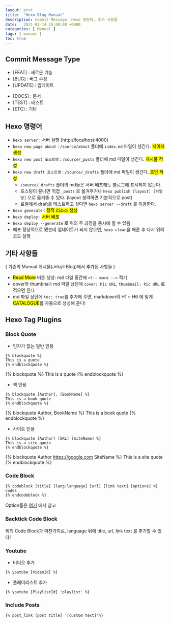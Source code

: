 ```yaml
---
layout: post
title:  "Hexo Blog Manual"
description: Commit Message, Hexo 명령어, 추가 사항들
date:   2021-01-14 15:00:00 +0900
categories: [ Manual ]
tags: [ manual ]
toc: true
---
```


## Commit Message Type

- [FEAT] : 새로운 기능
- [BUG] : 버그 수정
- [UPDATE] : 업데이트
<!-- more -->
- [DOCS] : 문서
- [TEST] : 테스트
- [ETC] : 기타

## Hexo 명령어

- `hexo server` : 서버 실행 (http://localhost:4000)
- `hexo new page about` : `/source/about` 폴더에 `index.md` 파일이 생긴다. <mark>페이지 생성</mark> 
- `hexo new post 포스트명` : `/source/_posts` 폴더에 md 파일이 생긴다.  <mark>게시물 작성</mark> 
- `hexo new draft 포스트명` : `/source/_drafts` 폴더에 md 파일이 생긴다. <mark>초안 작성</mark>
  - `/source/_drafts` 폴더의 md들은 서버 배포해도 블로그에 표시되지 않는다.
  - 포스팅이 끝나면 직접 `_posts` 로 옮겨주거나 `hexo publish [layout] [파일명]` 으로 옮겨줄 수 있다. (layout 생략하면 기본적으로 post)
  - 로컬에서 draft를 테스트하고 싶다면 `hexo server --draft` 를 이용한다.
- `hexo generate` : <mark>정적 리소스 생성</mark> 
- `hexo deploy` : <mark>서버 배포</mark> 
- `hexo deploy --generate` 로 위의 두 과정을 동시에 할 수 있음
- 배포 정상적으로 됐는데 업데이트가 되지 않으면, `hexo clean`을 해준 후 다시 위의 코드 실행



## 기타 사항들

( 기존의 Manual 게시물(Jekyll Blog)에서 추가된 사항들 )

- <mark>Read More</mark> 버튼 생성: md 파일 중간에 `<!-- more -->` 적기
- cover와 thumbnail: md 파일 상단에 `cover: Pic URL`, `thumbnail: Pic URL` 로 적으면 된다
- md 파일 상단에 `toc: true`를 추가해 주면, markdown의 H1 ~ H6 에 맞게 <mark>CATALOGUE</mark>를 자동으로 생성해 준다!

## Hexo Tag Plugins

### Block Quote
- 인자가 없는 일반 인용
```
{% blockquote %}
This is a quote
{% endblockquote %}
```
{% blockquote %}
This is a quote
{% endblockquote %}

- 책 인용
```
{% blockquote [Author], [BookName] %}
This is a book quote
{% endblockquote %}
```
{% blockquote Author, BookName %}
This is a book quote
{% endblockquote %}

- 사이트 인용
```
{% blockquote [Author] [URL] [SiteName] %}
This is a site quote
{% endblockquote %}
```

{% blockquote Author https://google.com SiteName %}
This is a site quote
{% endblockquote %}

### Code Block
```
{% codeblock [title] [lang:language] [url] [link text] [options] %}
codes
{% endcodeblock %}
```
Option들은 [여기](https://hexo.io/ko/docs/tag-plugins.html#Code-Block) 에서 참고

### Backtick Code Block
위의 Code Block과 마찬가지로, language 뒤에 title, url, link text 를 추가할 수 있다!

### Youtube
- 비디오 추가
```
{% youtube [VideoId] %}
```

- 플레이리스트 추가
```
{% youtube [PlaylistId] 'playlist' %}
```


### Include Posts
```
{% post_link [post title] '[custom text]'%}
```

